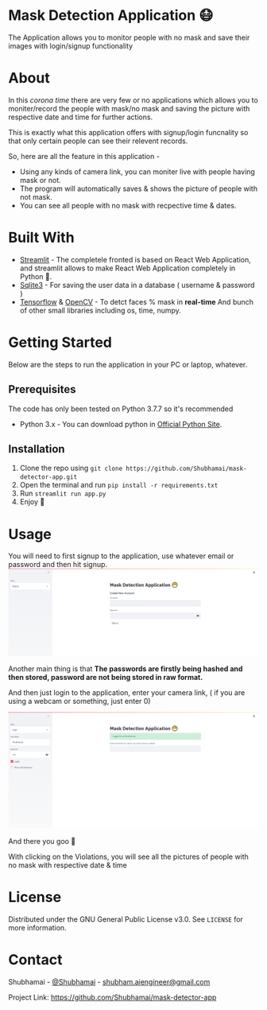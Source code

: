 # Mask Detection Application 😷

The Application allows you to monitor people with no mask and save their images with login/signup functionality

# About 
In this *corona time* there are very few or no applications which allows you to moniter/record the people with mask/no mask and saving the picture with respective date and time for further actions. 

This is exactly what this application offers with signup/login funcnality so that only certain people can see their relevent records. 

So, here are all the feature in this application -

- Using any kinds of camera link, you can moniter live with people having mask or not. 
- The program will automatically saves & shows the picture of people with not mask.
- You can see all people with no mask with recpective time & dates.

# Built With
- [Streamlit](https://www.streamlit.io/) - The completele fronted is based on React Web Application, and streamlit allows to make React Web Application completely in Python 🎉.  
- [Sqlite3](https://www.sqlite.org/index.html) - For saving the user data in a database ( username & password )
- [Tensorflow](https://www.tensorflow.org/) & [OpenCV](https://opencv.org/) - To detct faces % mask in **real-time**
And bunch of other small libraries including os, time, numpy. 

# Getting Started

Below are the steps to run the application in your PC or laptop, whatever. 

##  Prerequisites

The code has only been tested on Python 3.7.7 so it's recommended
- Python 3.x - You can download python in [Official Python Site](https://www.python.org/).   

## Installation

1. Clone the repo using `git clone https://github.com/Shubhamai/mask-detector-app.git`
2. Open the terminal and run `pip install -r requirements.txt`
3. Run `streamlit run app.py`
4. Enjoy 🎊

# Usage

You will need to first signup to the application, use whatever email or password and then hit signup. 
![](./images/signup.png)

Another main thing is that **The passwords are firstly being hashed and then stored, password are not being stored in raw format.**

And then just login to the application, enter your camera link, ( if you are using a webcam or something, just enter 0)

![](./images/login.png)

And there you goo 🎉

With clicking on the Violations, you will see all the pictures of people with no mask with respective date & time

# License
Distributed under the GNU General Public License v3.0. See `LICENSE` for more information.

# Contact

Shubhamai - [@Shubhamai](https://twitter.com/Shubhamai) - shubham.aiengineer@gmail.com

Project Link: https://github.com/Shubhamai/mask-detector-app

